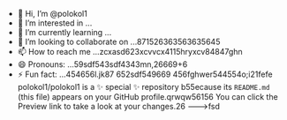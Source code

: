 - 👋 Hi, I’m @polokol1
- 👀 I’m interested in ...
- 🌱 I’m currently learning ...
- 💞️ I’m looking to collaborate on ...871526363563635645
- 📫 How to reach me ...zcxasd623xcvvcx4115hryxcv84847ghn
- 😄 Pronouns: ...59sdf543sdf4343mn,26669+6
- ⚡ Fun fact: ...454656l.jk87
652sdf549669
  456fghwer544554o;i21fefe
polokol1/polokol1 is a ✨ special ✨ repository b55ecause its `README.md` (this file) appears on your GitHub profile.qrwqw56156
You can click the Preview link to take a look at your changes.26
--->fsd
